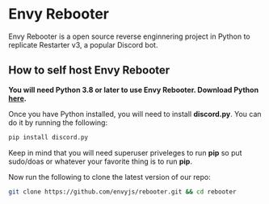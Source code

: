 # Envy Rebooter
Envy Rebooter is a open source reverse enginnering project in Python to replicate Restarter v3, a popular Discord bot.
## How to self host Envy Rebooter
**You will need Python 3.8 or later to use Envy Rebooter. Download Python [here](https://www.python.org/).**

Once you have Python installed, you will need to install **discord.py**. You can do it by running the following:
```bash
pip install discord.py
```
Keep in mind that you will need superuser priveleges to run **pip** so put sudo/doas or whatever your favorite thing is to run **pip**.

Now run the following to clone the latest version of our repo:
```bash
git clone https://github.com/envyjs/rebooter.git && cd rebooter
```
